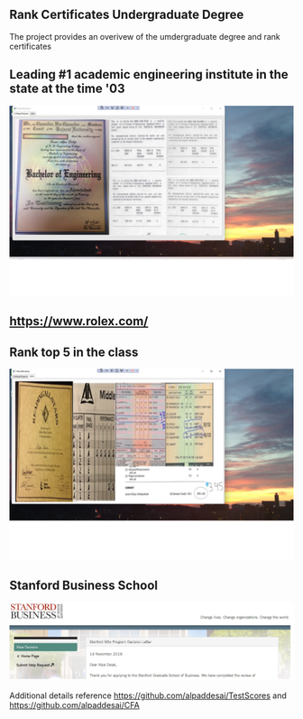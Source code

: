 ## Rank Certificates Undergraduate Degree

The project provides an overivew of the umdergraduate degree and rank certificates

## Leading #1 academic engineering institute in the state at the time '03
![image](BachelorEngineering.jpg)
## https://www.rolex.com/

## Rank top 5 in the class 
![image](GPA.jpg)

## Stanford Business School
![image](MSxProgram.jpg)

Additional details reference https://github.com/alpaddesai/TestScores and https://github.com/alpaddesai/CFA

